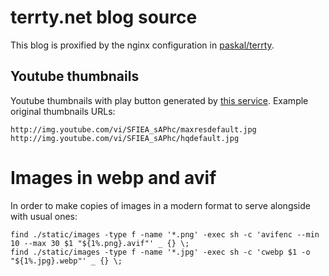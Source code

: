 # terrty.net blog source

This blog is proxified by the nginx configuration in [paskal/terrty](https://github.com/paskal/terrty).

## Youtube thumbnails

Youtube thumbnails with play button generated by [this service](https://addplaybuttontoimage.way4info.net). Example original thumbnails URLs:

    http://img.youtube.com/vi/SFIEA_sAPhc/maxresdefault.jpg
    http://img.youtube.com/vi/SFIEA_sAPhc/hqdefault.jpg

# Images in webp and avif

In order to make copies of images in a modern format to serve alongside with usual ones:

    find ./static/images -type f -name '*.png' -exec sh -c 'avifenc --min 10 --max 30 $1 "${1%.png}.avif"' _ {} \;
    find ./static/images -type f -name '*.jpg' -exec sh -c 'cwebp $1 -o "${1%.jpg}.webp"' _ {} \;
